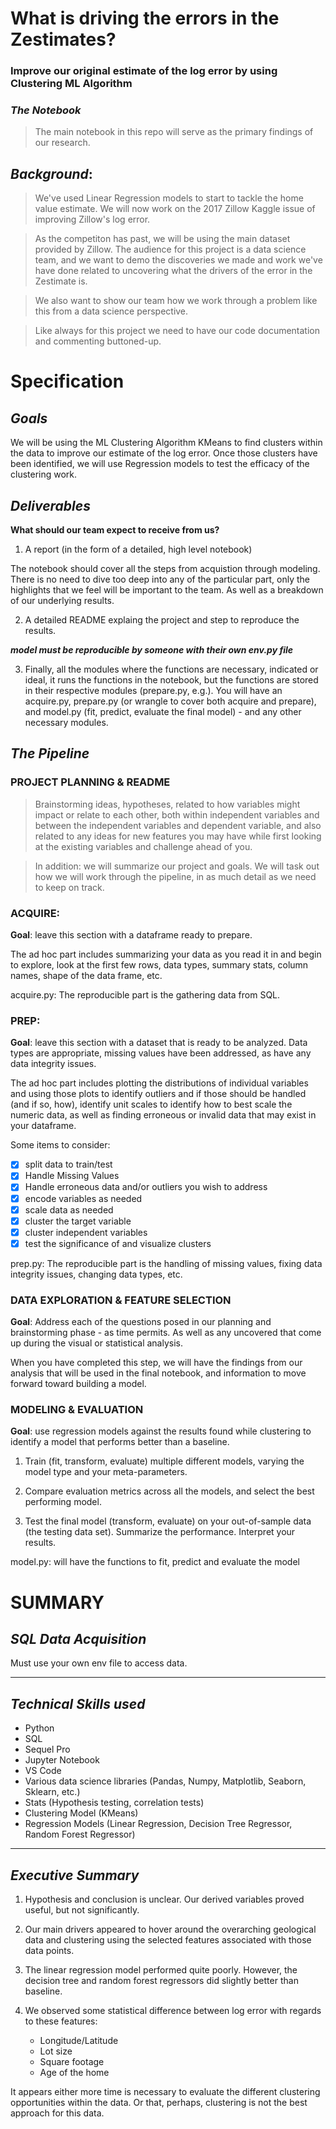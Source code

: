 # What is driving the errors in the Zestimates?

### Improve our original estimate of the log error by using Clustering ML Algorithm

### *The Notebook*

> The main notebook in this repo will serve as the primary findings of our research. 

## *Background*:

> We've used Linear Regression models to start to tackle the home value estimate. We will now work on the 2017 Zillow Kaggle issue of improving Zillow's log error.

> As the competiton has past, we will be using the main dataset provided by Zillow. The audience for this project is a data science team, and we want to demo the discoveries we made and work we've have done related to uncovering what the drivers of the error in the Zestimate is.

> We also want to show our team how we work through a problem like this from a data science perspective.

> Like always for this project we need to have our code documentation and commenting buttoned-up.

# Specification

## *Goals*

We will be using the ML Clustering Algorithm KMeans to find clusters within the data to improve our estimate of the log error. Once those clusters have been identified, we will use Regression models to test the efficacy of the clustering work.

## *Deliverables*

**What should our team expect to receive from us?**

1. A report (in the form of a detailed, high level notebook)

The notebook should cover all the steps from acquistion through modeling. There is no need to dive too deep into any of the particular part, only the highlights that we feel will be important to the team. As well as a breakdown of our underlying results.

2. A detailed README explaing the project and step to reproduce the results.

***model must be reproducible by someone with their own env.py file***

3. Finally, all the modules where the functions are necessary, indicated or ideal, it runs the functions in the notebook, but the functions are stored in their respective modules (prepare.py, e.g.). You will have an acquire.py, prepare.py (or wrangle to cover both acquire and prepare), and model.py (fit, predict, evaluate the final model) - and any other necessary modules.

## *The Pipeline*

### PROJECT PLANNING & README

> Brainstorming ideas, hypotheses, related to how variables might impact or relate to each other, both within independent variables and between the independent variables and dependent variable, and also related to any ideas for new features you may have while first looking at the existing variables and challenge ahead of you.

> In addition: we will summarize our project and goals. We will task out how we will work through the pipeline, in as much detail as we need to keep on track.

### ACQUIRE:

**Goal**: leave this section with a dataframe ready to prepare.

The ad hoc part includes summarizing your data as you read it in and begin to explore, look at the first few rows, data types, summary stats, column names, shape of the data frame, etc.

acquire.py: The reproducible part is the gathering data from SQL.

### PREP:

**Goal**: leave this section with a dataset that is ready to be analyzed. Data types are appropriate, missing values have been addressed, as have any data integrity issues.

The ad hoc part includes plotting the distributions of individual variables and using those plots to identify outliers and if those should be handled (and if so, how), identify unit scales to identify how to best scale the numeric data, as well as finding erroneous or invalid data that may exist in your dataframe.

Some items to consider:

- [X] split data to train/test<br>
- [X] Handle Missing Values
- [X] Handle erroneous data and/or outliers you wish to address
- [X] encode variables as needed
- [X] scale data as needed
- [X] cluster the target variable
- [X] cluster independent variables
- [X] test the significance of and visualize clusters

prep.py: The reproducible part is the handling of missing values, fixing data integrity issues, changing data types, etc.

### DATA EXPLORATION & FEATURE SELECTION

**Goal**: Address each of the questions posed in our planning and brainstorming phase - as time permits. As well as any uncovered that come up during the visual or statistical analysis.

When you have completed this step, we will have the findings from our analysis that will be used in the final notebook, and information to move forward toward building a model.

### MODELING & EVALUATION

**Goal**: use regression models against the results found while clustering to identify a model that performs better than a baseline.

1. Train (fit, transform, evaluate) multiple different models, varying the model type and your meta-parameters.

2. Compare evaluation metrics across all the models, and select the best performing model.

3. Test the final model (transform, evaluate) on your out-of-sample data (the testing data set). Summarize the performance. Interpret your results.

model.py: will have the functions to fit, predict and evaluate the model

# SUMMARY

## *SQL Data Acquisition*

Must use your own env file to access data.

***

## *Technical Skills used*

* Python
* SQL
* Sequel Pro
* Jupyter Notebook
* VS Code
* Various data science libraries (Pandas, Numpy, Matplotlib, Seaborn, Sklearn, etc.)
* Stats (Hypothesis testing, correlation tests)
* Clustering Model (KMeans)
* Regression Models (Linear Regression, Decision Tree Regressor, Random Forest Regressor)

***

## *Executive Summary*

1. Hypothesis and conclusion is unclear. Our derived variables proved useful, but not significantly. 

2. Our main drivers appeared to hover around the overarching geological data and clustering using the selected features associated with those data points. 

3. The linear regression model performed quite poorly. However, the decision tree and random forest regressors did slightly better than baseline.

4. We observed some statistical difference between log error with regards to these features:
    - Longitude/Latitude
    - Lot size
    - Square footage
    - Age of the home
    
It appears either more time is necessary to evaluate the different clustering opportunities within the data. Or that, perhaps, clustering is not the best approach for this data.